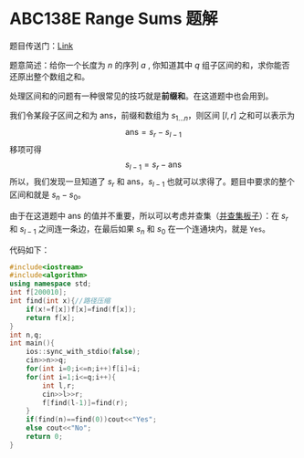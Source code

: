 # ABC138E Range Sums 题解

题目传送门：[Link](https://www.luogu.com.cn/problem/AT_abc238_e)

题意简述：给你一个长度为 $n$ 的序列 $a$ , 你知道其中 $q$ 组子区间的和，求你能否还原出整个数组之和。

处理区间和的问题有一种很常见的技巧就是**前缀和**。在这道题中也会用到。

我们令某段子区间之和为 $\text{ans}$，前缀和数组为 $s_{1...n}$，则区间 $[l,r]$ 之和可以表示为 
$$\text{ans}=s_r-s_{l-1}$$
移项可得
$$s_{l-1}=s_r-\text{ans}$$
所以，我们发现一旦知道了 $s_r$ 和 $\text{ans}$，$s_{l-1}$ 也就可以求得了。题目中要求的整个区间和就是 $s_n-s_0$。

由于在这道题中 $\text{ans}$ 的值并不重要，所以可以考虑并查集（[并查集板子](https://www.luogu.com.cn/problem/P3367)）：在 $s_r$ 和 $s_{l-1}$ 之间连一条边，在最后如果 $s_n$ 和 $s_0$ 在一个连通块内，就是 `Yes`。

代码如下：
```cpp
#include<iostream>
#include<algorithm>
using namespace std;
int f[200010];
int find(int x){//路径压缩
    if(x!=f[x])f[x]=find(f[x]);
    return f[x];
}
int n,q;
int main(){
    ios::sync_with_stdio(false);
    cin>>n>>q;
    for(int i=0;i<=n;i++)f[i]=i;
    for(int i=1;i<=q;i++){
        int l,r;
        cin>>l>>r;
        f[find(l-1)]=find(r);
    }
    if(find(n)==find(0))cout<<"Yes";
    else cout<<"No";
    return 0;
}
```